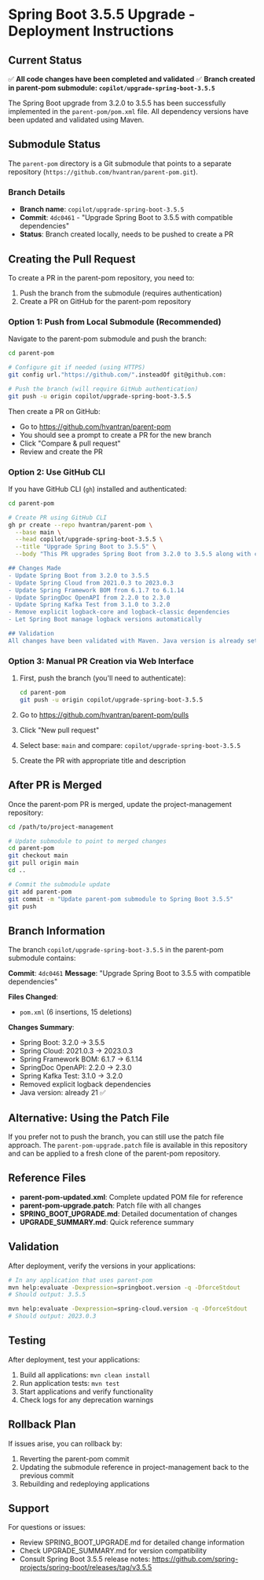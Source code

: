 # Spring Boot 3.5.5 Upgrade - Deployment Instructions

## Current Status

✅ **All code changes have been completed and validated**
✅ **Branch created in parent-pom submodule: `copilot/upgrade-spring-boot-3.5.5`**

The Spring Boot upgrade from 3.2.0 to 3.5.5 has been successfully implemented in the `parent-pom/pom.xml` file. All dependency versions have been updated and validated using Maven.

## Submodule Status

The `parent-pom` directory is a Git submodule that points to a separate repository (`https://github.com/hvantran/parent-pom.git`). 

### Branch Details
- **Branch name**: `copilot/upgrade-spring-boot-3.5.5`
- **Commit**: `4dc0461` - "Upgrade Spring Boot to 3.5.5 with compatible dependencies"
- **Status**: Branch created locally, needs to be pushed to create a PR

## Creating the Pull Request

To create a PR in the parent-pom repository, you need to:

1. Push the branch from the submodule (requires authentication)
2. Create a PR on GitHub for the parent-pom repository

### Option 1: Push from Local Submodule (Recommended)

Navigate to the parent-pom submodule and push the branch:

```bash
cd parent-pom

# Configure git if needed (using HTTPS)
git config url."https://github.com/".insteadOf git@github.com:

# Push the branch (will require GitHub authentication)
git push -u origin copilot/upgrade-spring-boot-3.5.5
```

Then create a PR on GitHub:
- Go to https://github.com/hvantran/parent-pom
- You should see a prompt to create a PR for the new branch
- Click "Compare & pull request"
- Review and create the PR

### Option 2: Use GitHub CLI

If you have GitHub CLI (`gh`) installed and authenticated:

```bash
cd parent-pom

# Create PR using GitHub CLI
gh pr create --repo hvantran/parent-pom \
  --base main \
  --head copilot/upgrade-spring-boot-3.5.5 \
  --title "Upgrade Spring Boot to 3.5.5" \
  --body "This PR upgrades Spring Boot from 3.2.0 to 3.5.5 along with compatible dependency updates.

## Changes Made
- Update Spring Boot from 3.2.0 to 3.5.5
- Update Spring Cloud from 2021.0.3 to 2023.0.3
- Update Spring Framework BOM from 6.1.7 to 6.1.14
- Update SpringDoc OpenAPI from 2.2.0 to 2.3.0
- Update Spring Kafka Test from 3.1.0 to 3.2.0
- Remove explicit logback-core and logback-classic dependencies
- Let Spring Boot manage logback versions automatically

## Validation
All changes have been validated with Maven. Java version is already set to 21."
```

### Option 3: Manual PR Creation via Web Interface

1. First, push the branch (you'll need to authenticate):
   ```bash
   cd parent-pom
   git push -u origin copilot/upgrade-spring-boot-3.5.5
   ```

2. Go to https://github.com/hvantran/parent-pom/pulls
3. Click "New pull request"
4. Select base: `main` and compare: `copilot/upgrade-spring-boot-3.5.5`
5. Create the PR with appropriate title and description

## After PR is Merged

Once the parent-pom PR is merged, update the project-management repository:


```bash
cd /path/to/project-management

# Update submodule to point to merged changes
cd parent-pom
git checkout main
git pull origin main
cd ..

# Commit the submodule update
git add parent-pom
git commit -m "Update parent-pom submodule to Spring Boot 3.5.5"
git push
```

## Branch Information

The branch `copilot/upgrade-spring-boot-3.5.5` in the parent-pom submodule contains:

**Commit**: `4dc0461`
**Message**: "Upgrade Spring Boot to 3.5.5 with compatible dependencies"

**Files Changed**: 
- `pom.xml` (6 insertions, 15 deletions)

**Changes Summary**:
- Spring Boot: 3.2.0 → 3.5.5
- Spring Cloud: 2021.0.3 → 2023.0.3  
- Spring Framework BOM: 6.1.7 → 6.1.14
- SpringDoc OpenAPI: 2.2.0 → 2.3.0
- Spring Kafka Test: 3.1.0 → 3.2.0
- Removed explicit logback dependencies
- Java version: already 21 ✅

## Alternative: Using the Patch File

If you prefer not to push the branch, you can still use the patch file approach. The `parent-pom-upgrade.patch` file is available in this repository and can be applied to a fresh clone of the parent-pom repository.

## Reference Files

- **parent-pom-updated.xml**: Complete updated POM file for reference
- **parent-pom-upgrade.patch**: Patch file with all changes
- **SPRING_BOOT_UPGRADE.md**: Detailed documentation of changes
- **UPGRADE_SUMMARY.md**: Quick reference summary

## Validation

After deployment, verify the versions in your applications:

```bash
# In any application that uses parent-pom
mvn help:evaluate -Dexpression=springboot.version -q -DforceStdout
# Should output: 3.5.5

mvn help:evaluate -Dexpression=spring-cloud.version -q -DforceStdout
# Should output: 2023.0.3
```

## Testing

After deployment, test your applications:

1. Build all applications: `mvn clean install`
2. Run application tests: `mvn test`
3. Start applications and verify functionality
4. Check logs for any deprecation warnings

## Rollback Plan

If issues arise, you can rollback by:

1. Reverting the parent-pom commit
2. Updating the submodule reference in project-management back to the previous commit
3. Rebuilding and redeploying applications

## Support

For questions or issues:
- Review SPRING_BOOT_UPGRADE.md for detailed change information
- Check UPGRADE_SUMMARY.md for version compatibility
- Consult Spring Boot 3.5.5 release notes: https://github.com/spring-projects/spring-boot/releases/tag/v3.5.5
